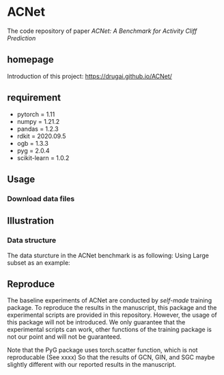 # ACNet

The code repository of paper *ACNet: A Benchmark for Activity Cliff Prediction*


## homepage
Introduction of this project: https://drugai.github.io/ACNet/


## requirement
- pytorch = 1.11
- numpy = 1.21.2
- pandas = 1.2.3
- rdkit = 2020.09.5
- ogb = 1.3.3
- pyg = 2.0.4
- scikit-learn = 1.0.2


## Usage
### Download data files




## Illustration

### Data structure
The data sturcture in the ACNet benchmark is as following:
Using Large subset as an example:






## Reproduce

The baseline experiments of ACNet are conducted by *self-made* training package.
To reproduce the results in the manuscript, this package and the experimental scripts are provided in this repository.
However, the usage of this package will not be introduced.
We only guarantee that the experimental scripts can work, other functions of the training package is not our point and will not be guaranteed.


Note that the PyG package uses torch.scatter function, which is not reproducable (See xxxx)
So that the results of GCN, GIN, and SGC maybe slightly different with our reported results in the manuscript.
